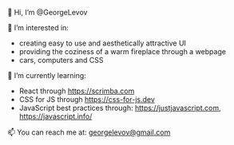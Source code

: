 👋 Hi, I’m @GeorgeLevov

👀 I’m interested in:
  - creating easy to use and aesthetically attractive UI
  - providing the coziness of a warm fireplace through a webpage
  - cars, computers and CSS


🌱 I’m currently learning:
  - React through https://scrimba.com
  - CSS for JS through https://css-for-js.dev
  - JavaScript best practices through: https://justjavascript.com, https://javascript.info/

📫 You can reach me at: georgelevov@gmail.com

<!---
GeorgeLevov/GeorgeLevov is a ✨ special ✨ repository because its `README.md` (this file) appears on your GitHub profile.
You can click the Preview link to take a look at your changes.
--->
